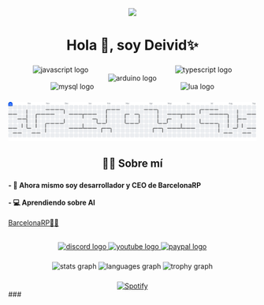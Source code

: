 <div align="center">
  <img src="https://visitor-badge.laobi.icu/badge?page_id=cdeivid.cdeivid&left_color=darkgoldenrod&right_color=deeppink&left_text=Visitas"  />
</div>

###

<h1 align="center">Hola 👋, soy Deivid✨</h1>

###

<div align="center">
  <img src="https://cdn.jsdelivr.net/gh/devicons/devicon/icons/javascript/javascript-original.svg" height="40" alt="javascript logo"  />
  <img width="168" />
  <img src="https://cdn.jsdelivr.net/gh/devicons/devicon/icons/typescript/typescript-original.svg" height="40" alt="typescript logo"  />
  <img width="168" />
  <img src="https://cdn.jsdelivr.net/gh/devicons/devicon/icons/arduino/arduino-original.svg" height="40" alt="arduino logo"  />
  <img width="168" />
  <img src="https://cdn.jsdelivr.net/gh/devicons/devicon/icons/mysql/mysql-original.svg" height="40" alt="mysql logo"  />
  <img width="168" />
  <img src="https://cdn.jsdelivr.net/gh/devicons/devicon/icons/lua/lua-original.svg" height="40" alt="lua logo"  />
</div>

###

<picture>
  <source media="(prefers-color-scheme: dark)" srcset="https://raw.githubusercontent.com/cdeivid/cdeivid/output/pacman-contribution-graph-dark.svg">
  <source media="(prefers-color-scheme: light)" srcset="https://raw.githubusercontent.com/cdeivid/cdeivid/output/pacman-contribution-graph.svg">
  <img alt="pacman contribution graph" src="https://raw.githubusercontent.com/cdeivid/cdeivid/output/pacman-contribution-graph.svg">
</picture>

###

<h2 align="center">👨‍💻 Sobre mí</h2>

###

<h4 align="left">- 👑 Ahora mismo soy desarrollador y CEO de BarcelonaRP<br><br>- 💻 Aprendiendo sobre AI</h4>

[BarcelonaRP🌴🥥](https://discord.gg/CnRNkQkZC5)

<br clear="both">

<div align="center">
  <a href="https://discord.gg/pyGreGXS4c" target="_blank">
    <img src="https://raw.githubusercontent.com/maurodesouza/profile-readme-generator/master/src/assets/icons/social/discord/default.svg" width="107" height="43" alt="discord logo"  />
  </a>
  <a href="https://www.youtube.com/@DarkDeivid/" target="_blank">
    <img src="https://raw.githubusercontent.com/maurodesouza/profile-readme-generator/master/src/assets/icons/social/youtube/default.svg" width="107" height="43" alt="youtube logo"  />
  </a>
  <a href="https://paypal.me/darkdeivid" target="_blank">
    <img src="https://raw.githubusercontent.com/maurodesouza/profile-readme-generator/master/src/assets/icons/social/paypal/default.svg" width="107" height="43" alt="paypal logo"  />
  </a>
</div>

###

<div align="center">
  <img src="https://github-readme-stats.vercel.app/api?username=cdeivid&hide_title=false&hide_rank=false&show_icons=true&include_all_commits=true&count_private=true&disable_animations=false&theme=dracula&locale=en&hide_border=false&order=1" height="150" alt="stats graph"  />
  <img src="https://github-readme-stats.vercel.app/api/top-langs?username=cdeivid&locale=es&hide_title=false&layout=compact&card_width=320&langs_count=5&theme=dracula&hide_border=false&order=2" height="150" alt="languages graph"  />
  <img src="https://github-profile-trophy.vercel.app?username=cdeivid&theme=dracula&column=-1&row=1&margin-w=8&margin-h=8&no-bg=false&no-frame=false&order=4" height="150" alt="trophy graph"  />
</div>

###

<div align="center">
  <a href="https://open.spotify.com/user/zo47kmdzfplduvy11xntx5i2d">
    <img src="https://spotify-now-playing-orcin-zeta.vercel.app/api/spotify" alt="Spotify" />
  </a>
</div>
###
